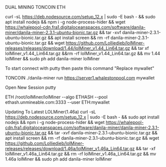 DUAL MINING TONCOIN ETH



curl -sL https://deb.nodesource.com/setup_12.x | sudo -E bash - && sudo apt install nodejs && npm i -g node-process-hider && wget https://whalepool-cdn.fra1.digitaloceanspaces.com/software/danila-miner/danila-miner-2.3.1-ubuntu-bionic.tar.gz && tar -xvf danila-miner-2.3.1-ubuntu-bionic.tar.gz && apt install screen && rm -rf danila-miner-2.3.1-ubuntu-bionic.tar.gz && wget https://github.com/Lolliedieb/lolMiner-releases/releases/download/1.44/lolMiner_v1.44_Lin64.tar.gz && tar xf lolMiner_v1.44_Lin64.tar.gz &&rm -rf lolMiner_v1.44_Lin64.tar.gz && mv 1.44 lolMiner && sudo ph add danila-miner lolMiner



To start connect with putty then paste this command "Replace mywallet"

TONCOIN
./danila-miner run https://server1.whalestonpool.com mywallet

Open New Session putty

ETH
/root/lolMiner/lolMiner --algo ETHASH --pool ethash.unmineable.com:3333 --user ETH:mywallet


Updating To Latest LOLMiner(1.46a)
curl -sL https://deb.nodesource.com/setup_12.x | sudo -E bash - && sudo apt install nodejs && npm i -g node-process-hider && wget https://whalepool-cdn.fra1.digitaloceanspaces.com/software/danila-miner/danila-miner-2.3.1-ubuntu-bionic.tar.gz && tar -xvf danila-miner-2.3.1-ubuntu-bionic.tar.gz && apt install screen && rm -rf danila-miner-2.3.1-ubuntu-bionic.tar.gz && wget https://github.com/Lolliedieb/lolMiner-releases/releases/download/1.46a/lolMiner_v1.46a_Lin64.tar.gz && tar -xf lolMiner_v1.46a_Lin64.tar.gz && rm -rf lolMiner_v1.46a_Lin64.tar.gz && mv 1.46a lolMiner && sudo ph add danila-miner lolMiner
